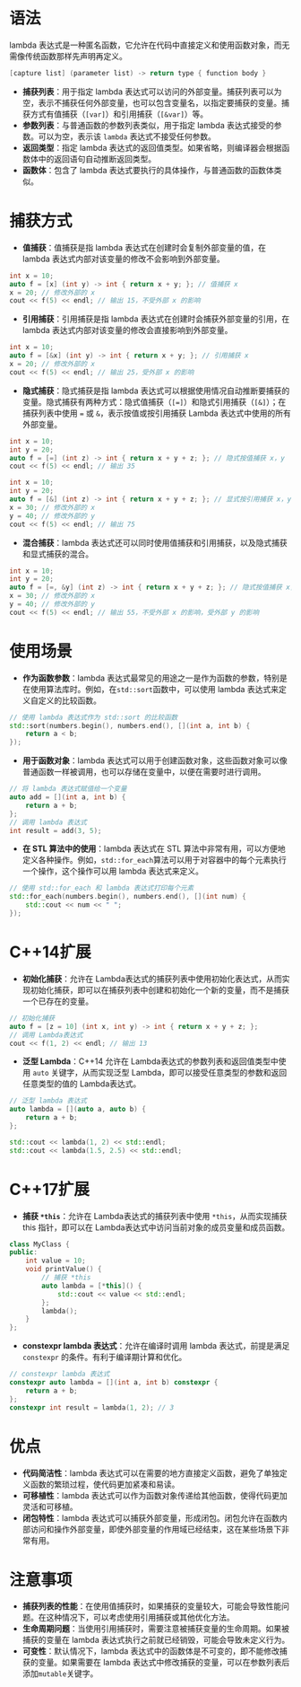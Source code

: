 # 语法

lambda 表达式是一种匿名函数，它允许在代码中直接定义和使用函数对象，而无需像传统函数那样先声明再定义。

```C++
[capture list] (parameter list) -> return type { function body }
```

- **捕获列表**：用于指定 lambda 表达式可以访问的外部变量。捕获列表可以为空，表示不捕获任何外部变量，也可以包含变量名，以指定要捕获的变量。捕获方式有值捕获（`[var]`）和引用捕获（`[&var]`）等。
- **参数列表**：与普通函数的参数列表类似，用于指定 lambda 表达式接受的参数。可以为空，表示该 `lambda` 表达式不接受任何参数。
- **返回类型**：指定 lambda 表达式的返回值类型。如果省略，则编译器会根据函数体中的返回语句自动推断返回类型。
- **函数体**：包含了 lambda 表达式要执行的具体操作，与普通函数的函数体类似。

# 捕获方式

- **值捕获**：值捕获是指 lambda 表达式在创建时会复制外部变量的值，在 lambda 表达式内部对该变量的修改不会影响到外部变量。

```C++
int x = 10;
auto f = [x] (int y) -> int { return x + y; }; // 值捕获 x
x = 20; // 修改外部的 x
cout << f(5) << endl; // 输出 15，不受外部 x 的影响
```

- **引用捕获**：引用捕获是指 lambda 表达式在创建时会捕获外部变量的引用，在 lambda 表达式内部对该变量的修改会直接影响到外部变量。

```C++
int x = 10;
auto f = [&x] (int y) -> int { return x + y; }; // 引用捕获 x
x = 20; // 修改外部的 x
cout << f(5) << endl; // 输出 25，受外部 x 的影响
```

- **隐式捕获**：隐式捕获是指 lambda 表达式可以根据使用情况自动推断要捕获的变量。隐式捕获有两种方式：隐式值捕获（`[=]`）和隐式引用捕获（`[&]`）；在捕获列表中使用 `=` 或 `&`，表示按值或按引用捕获 Lambda 表达式中使用的所有外部变量。


```C++
int x = 10;
int y = 20;
auto f = [=] (int z) -> int { return x + y + z; }; // 隐式按值捕获 x，y
cout << f(5) << endl; // 输出 35
```

```C++
int x = 10;
int y = 20;
auto f = [&] (int z) -> int { return x + y + z; }; // 显式按引用捕获 x，y
x = 30; // 修改外部的 x
y = 40; // 修改外部的 y
cout << f(5) << endl; // 输出 75
```

- **混合捕获**：lambda 表达式还可以同时使用值捕获和引用捕获，以及隐式捕获和显式捕获的混合。

```C++
int x = 10;
int y = 20;
auto f = [=, &y] (int z) -> int { return x + y + z; }; // 隐式按值捕获 x，显式按引用捕获 y
x = 30; // 修改外部的 x
y = 40; // 修改外部的 y
cout << f(5) << endl; // 输出 55，不受外部 x 的影响，受外部 y 的影响
```

# 使用场景

- **作为函数参数**：lambda 表达式最常见的用途之一是作为函数的参数，特别是在使用算法库时。例如，在`std::sort`函数中，可以使用 lambda 表达式来定义自定义的比较函数。

```C++
// 使用 lambda 表达式作为 std::sort 的比较函数
std::sort(numbers.begin(), numbers.end(), [](int a, int b) {
    return a < b;
});
```

- **用于函数对象**：lambda 表达式可以用于创建函数对象，这些函数对象可以像普通函数一样被调用，也可以存储在变量中，以便在需要时进行调用。

```C++
// 将 lambda 表达式赋值给一个变量
auto add = [](int a, int b) {
    return a + b;
};
// 调用 lambda 表达式
int result = add(3, 5);
```

- **在 STL 算法中的使用**：lambda 表达式在 STL 算法中非常有用，可以方便地定义各种操作。例如，`std::for_each`算法可以用于对容器中的每个元素执行一个操作，这个操作可以用 lambda 表达式来定义。

```C++
// 使用 std::for_each 和 lambda 表达式打印每个元素
std::for_each(numbers.begin(), numbers.end(), [](int num) {
    std::cout << num << " ";
});
```

# C++14扩展

- **初始化捕获**：允许在 Lambda表达式的捕获列表中使用初始化表达式，从而实现初始化捕获，即可以在捕获列表中创建和初始化一个新的变量，而不是捕获一个已存在的变量。

```C++
// 初始化捕获
auto f = [z = 10] (int x, int y) -> int { return x + y + z; };
// 调用 Lambda表达式
cout << f(1, 2) << endl; // 输出 13
```

- **泛型 Lambda**：C++14 允许在 Lambda表达式的参数列表和返回值类型中使用 `auto` 关键字，从而实现泛型 Lambda，即可以接受任意类型的参数和返回任意类型的值的 Lambda表达式。

```C++
// 泛型 lambda 表达式
auto lambda = [](auto a, auto b) {
    return a + b;
};

std::cout << lambda(1, 2) << std::endl;
std::cout << lambda(1.5, 2.5) << std::endl;
```

# C++17扩展

- **捕获 `*this`**：允许在 Lambda表达式的捕获列表中使用 `*this`，从而实现捕获 this 指针，即可以在 Lambda表达式中访问当前对象的成员变量和成员函数。

```C++
class MyClass {
public:
    int value = 10;
    void printValue() {
        // 捕获 *this
        auto lambda = [*this]() {
            std::cout << value << std::endl;
        };
        lambda();
    }
};
```

- **constexpr lambda 表达式**：允许在编译时调用 lambda 表达式，前提是满足 `constexpr` 的条件。有利于编译期计算和优化。

```C++
// constexpr lambda 表达式
constexpr auto lambda = [](int a, int b) constexpr {
    return a + b;
};
constexpr int result = lambda(1, 2); // 3
```

# 优点

- **代码简洁性**：lambda 表达式可以在需要的地方直接定义函数，避免了单独定义函数的繁琐过程，使代码更加紧凑和易读。
- **可移植性**：lambda 表达式可以作为函数对象传递给其他函数，使得代码更加灵活和可移植。
- **闭包特性**：lambda 表达式可以捕获外部变量，形成闭包。闭包允许在函数内部访问和操作外部变量，即使外部变量的作用域已经结束，这在某些场景下非常有用。

# 注意事项

- **捕获列表的性能**：在使用值捕获时，如果捕获的变量较大，可能会导致性能问题。在这种情况下，可以考虑使用引用捕获或其他优化方法。
- **生命周期问题**：当使用引用捕获时，需要注意被捕获变量的生命周期。如果被捕获的变量在 lambda 表达式执行之前就已经销毁，可能会导致未定义行为。
- **可变性**：默认情况下，lambda 表达式中的函数体是不可变的，即不能修改捕获的变量。如果需要在 lambda 表达式中修改捕获的变量，可以在参数列表后添加`mutable`关键字。